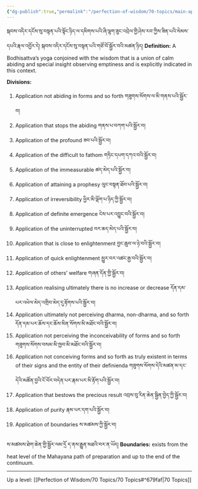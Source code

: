 ```yaml
---
{"dg-publish":true,"permalink":"/perfection-of-wisdom/70-topics/main-application-explicitly-indicated-in-this-context/"}
---
```


སྐབས་འདིར་དངོས་སུ་བསྟན་པའི་སྟོང་ཉིད་ལ་དམིགས་པའི་ཞི་ལྷག་ཟུང་འབྲེལ་གྱི་ཤེས་རབ་ཀྱིས་ཟིན་པའི་སེམས་དཔའི་རྣལ་འབྱོར་དེ། 
སྐབས་འདིར་དངོས་སུ་བསྟན་པའི་གཙོ་བོ་སྦྱོར་བའི་མཚན་ཉིད།
**Definition:** A Bodhisattva’s yoga conjoined with the wisdom that is a union of calm abiding and special insight observing emptiness and is explicitly indicated in this context.

**Divisions:**
1. Application not abiding in forms and so forth གཟུགས་སོགས་ལ་མི་གནས་པའི་སྦྱོར་བ།
2. Application that stops the abiding གནས་པ་བཀག་པའི་སྦྱོར་བ།
3. Application of the profound ཟབ་པའི་སྦྱོར་བ།
4. Application of the difficult to fathom གཏིང་དཔག་དཀའ་བའི་སྦྱོར་བ།
5. Application of the immeasurable ཚད་མེད་པའི་སྦྱོར་བ།
6. Application of attaining a prophesy ལུང་བསྟན་ཐོབ་པའི་སྦྱོར་བ།
7. Application of irreversibility ཕྱིར་མི་ལྡོག་པ་ཉིད་ཀྱི་སྦྱོར་བ།
8. Application of definite emergence ངེས་པར་འབྱུང་བའི་སྦྱོར་བ།
9. Application of the uninterrupted བར་ཆད་མེད་པའི་སྦྱོར་བ།
10. Application that is close to enlightenment བྱང་ཆུབ་ལ་ཉེ་བའི་སྦྱོར་བ།
11. Application of quick enlightenment མྱུར་བར་འཚང་རྒྱ་བའི་སྦྱོར་བ།
12. Application of others’ welfare གཞན་དོན་གྱི་སྦྱོར་བ།
13. Application realising ultimately there is no increase or decrease
    དོན་དམ་པར་འཕེལ་མེད་འགྲིབ་མེད་དུ་རྟོགས་པའི་སྦྱོར་བ།
14. Application ultimately not perceiving dharma, non-dharma, and so forth
    དོན་དམ་པར་ཆོས་དང་ཆོས་མིན་སོགས་མི་མཐོང་བའི་སྦྱོར་བ།
15. Application not perceiving the inconceivability of forms and so forth
    གཟུགས་སོགས་བསམ་མི་ཁྱབ་མི་མཐོང་བའི་སྦྱོར་བ།
16. Application not conceiving forms and so forth as truly existent in terms of their signs and the entity of their definienda གཟུགས་སོགས་དེའི་མཚན་མ་དང་དེའི་མཚོན་བྱའི་ངོ་བོར་བདེན་པར་རྣམ་པར་མི་རྟོག་པའི་སྦྱོར་བ།
17. Application that bestows the precious result འབྲས་བུ་རིན་ཆེན་སྦྱིན་བྱེད་ཀྱི་སྦྱོར་བ།
18. Application of purity རྣམ་པར་དག་པའི་སྦྱོར་བ།
19. Application of boundaries ས་མཚམས་ཀྱི་སྦྱོར་བ།

ས་མཚམས་ཐེག་ཆེན་གྱི་སྦྱོར་ལམ་དྲོ ད་ནས་རྒྱུན་མཐའི་བར་ན་ཡོད།
**Boundaries:** exists from the heat level of the Mahayana path of preparation and up to the end of the continuum.

---
Up a level: [[Perfection of Wisdom/70 Topics/70 Topics#^679faf\|70 Topics]]